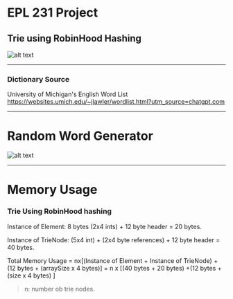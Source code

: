 # EPL 231 Project 

## Trie using RobinHood Hashing
![alt text](https://github.com/AntoniosKalattas/epl231/blob/main/img/AntoniosKalattasV2.drawio_page-0001.jpg)
***

### Dictionary Source
University of Michigan's English Word List
https://websites.umich.edu/~jlawler/wordlist.html?utm_source=chatgpt.com
***

# Random Word Generator 
![alt text](https://github.com/AntoniosKalattas/epl231/blob/main/img/Histogram_%20length%20of%20each%20word-2.png)

***

# Memory Usage

### Trie Using RobinHood hashing
Instance of Element: 8 bytes (2x4 ints) + 12 byte header = 20 bytes.

Instance of TrieNode: (5x4 int) + (2x4 byte references) + 12 byte header = 40 bytes.

Total Memory Usage = nx[(Instance of Element + Instance of TrieNode) + (12 bytes + (arraySize x 4 bytes)]  = n x [(40 bytes + 20 bytes) +(12 bytes + (size x 4 bytes) ]
> n: number ob trie nodes.


